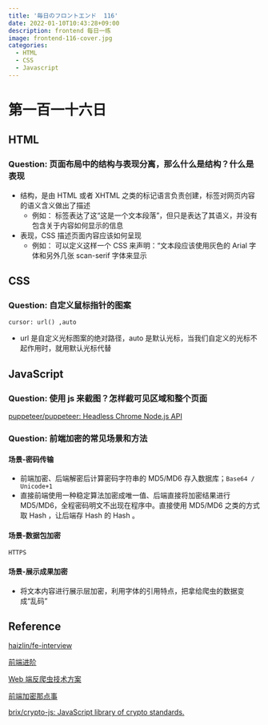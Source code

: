 ```yaml
---
title: '毎日のフロントエンド  116'
date: 2022-01-10T10:43:28+09:00
description: frontend 每日一练
image: frontend-116-cover.jpg
categories:
  - HTML
  - CSS
  - Javascript
---
```


# 第一百一十六日

## HTML

### **Question:** 页面布局中的结构与表现分离，那么什么是结构？什么是表现

- 结构，是由 HTML 或者 XHTML 之类的标记语言负责创建，标签对网页内容的语义含义做出了描述
  - 例如： 标签表达了这“这是一个文本段落”，但只是表达了其语义，并没有包含关于内容如何显示的信息
- 表现，CSS 描述页面内容应该如何呈现
  - 例如： 可以定义这样一个 CSS 来声明：“文本段应该使用灰色的 Arial 字体和另外几张 scan-serif 字体来显示

## CSS

### **Question:** 自定义鼠标指针的图案

`cursor: url() ,auto`

- url 是自定义光标图案的绝对路径，auto 是默认光标，当我们自定义的光标不起作用时，就用默认光标代替

## JavaScript

### **Question:** 使用 js 来截图？怎样截可见区域和整个页面

[puppeteer/puppeteer: Headless Chrome Node.js API](https://github.com/puppeteer/puppeteer)

### **Question:** 前端加密的常见场景和方法

#### 场景-密码传输

- 前端加密、后端解密后计算密码字符串的 MD5/MD6 存入数据库；`Base64 / Unicode+1`
- 直接前端使用一种稳定算法加密成唯一值、后端直接将加密结果进行 MD5/MD6，全程密码明文不出现在程序中。直接使用 MD5/MD6 之类的方式取 Hash ，让后端存 Hash 的 Hash 。

#### 场景-数据包加密

`HTTPS`

#### 场景-展示成果加密

- 将文本内容进行展示层加密，利用字体的引用特点，把拿给爬虫的数据变成“乱码”

## Reference

[haizlin/fe-interview](https://github.com/haizlin/fe-interview)

[前端进阶](https://muyiy.cn/)

[Web 端反爬虫技术方案](https://juejin.cn/post/6844903654810468359)

[前端加密那点事](https://juejin.cn/post/6844903764973846542)

[brix/crypto-js: JavaScript library of crypto standards.](https://github.com/brix/crypto-js)
